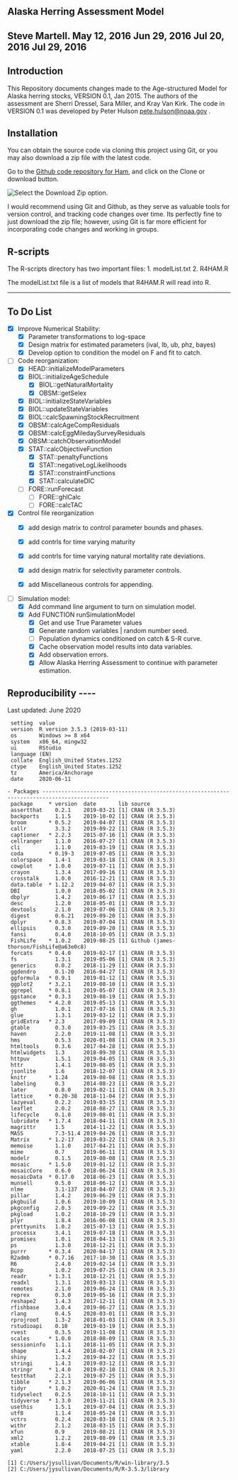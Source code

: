 ## Alaska Herring Assessment Model
Steve Martell.
May 12, 2016
Jun 29, 2016
Jul 20, 2016
Jul 29, 2016
----

## Introduction
This Repository documents changes made to the Age-structured Model for Alaska herring stocks, VERSION 0.1, Jan 2015.  The authors of the assessment are Sherri Dressel, Sara Miller, and Kray Van Kirk.  The code in VERSION 0.1 was developed by Peter Hulson <pete.hulson@noaa.gov> .

## Installation
You can obtain the source code via cloning this project using Git, or you may also download a zip file with the latest code. 


Go to the [Github code repository for Ham](https://github.com/seastateinc/AlaskaHerring), and click on the Clone or download button.

![Select the Download Zip option.](https://github.com/seastateinc/AlaskaHerring/blob/develop/docs/CloneZip.png)

I would recommend using Git and Github, as they serve as valuable tools for version control, and tracking code changes over time.  Its perfectly fine to just download the zip file; however, using Git is far more efficient for incorporating code changes and working in groups.

## R-scripts
The R-scripts directory has two important files:
	1. modelList.txt
	2. R4HAM.R

The modelList.txt file is a list of models that R4HAM.R will read into R.


----

## To Do List

- [x] Improve Numerical Stability:
	- [x] Parameter transformations to log-space
	- [x] Design matrix for estimated parameters (ival, lb, ub, phz, bayes)
	- [x] Develop option to condition the model on F and fit to catch.

- [ ] Code reorganization:
	- [x] HEAD::initializeModelParameters
	- [x] BIOL::initializeAgeSchedule
		- [x] BIOL::getNaturalMortality
		- [x] OBSM::getSelex
	- [x] BIOL::initializeStateVariables
	- [x] BIOL::updateStateVariables
	- [x] BIOL::calcSpawningStockRecruitment
	- [x] OBSM::calcAgeCompResiduals
	- [x] OBSM::calcEggMiledaySurveyResiduals
	- [x] OBSM::catchObservationModel
	- [x] STAT::calcObjectiveFunction
		- [x] STAT::penaltyFunctions
		- [x] STAT::negativeLogLikelihoods
		- [x] STAT::constraintFunctions
		- [x] STAT::calculateDIC
	- [ ] FORE::runForecast
		- [ ] FORE::ghlCalc
		- [ ] FORE::calcTAC

- [x] Control file reorganization
	- [x] add design matrix to control parameter bounds and phases. 
	- [x] add contrls for time varying maturity
	- [x] add contrls for time varying natural mortality rate deviations.
	- [x] add design matrix for selectivity parameter controls.
	- [x] add Miscellaneous controls for appending.


- [ ] Simulation model:
	- [x] Add command line argument to turn on simulation model.
	- [x] Add FUNCTION runSimulationModel
		- [x] Get and use True Parameter values
		- [x] Generate random variables | random number seed.
		- [ ] Population dynamics conditioned on catch & S-R curve.
		- [x] Cache observation model results into data variables.
		- [x] Add observation errors.
		- [x] Allow Alaska Herring Assessment to continue with parameter estimation.

## Reproducibility ----

Last updated: June 2020

```
 setting  value                       
 version  R version 3.5.3 (2019-03-11)
 os       Windows >= 8 x64            
 system   x86_64, mingw32             
 ui       RStudio                     
 language (EN)                        
 collate  English_United States.1252  
 ctype    English_United States.1252  
 tz       America/Anchorage           
 date     2020-06-11                  

- Packages -------------------------------------------------------------------------------------------
 package     * version  date       lib source                                 
 assertthat    0.2.1    2019-03-21 [1] CRAN (R 3.5.3)                         
 backports     1.1.5    2019-10-02 [1] CRAN (R 3.5.3)                         
 broom       * 0.5.2    2019-04-07 [1] CRAN (R 3.5.3)                         
 callr         3.3.2    2019-09-22 [1] CRAN (R 3.5.3)                         
 captioner   * 2.2.3    2015-07-16 [1] CRAN (R 3.5.3)                         
 cellranger    1.1.0    2016-07-27 [1] CRAN (R 3.5.3)                         
 cli           1.1.0    2019-03-19 [1] CRAN (R 3.5.3)                         
 coda        * 0.19-3   2019-07-05 [1] CRAN (R 3.5.3)                         
 colorspace    1.4-1    2019-03-18 [1] CRAN (R 3.5.3)                         
 cowplot     * 1.0.0    2019-07-11 [1] CRAN (R 3.5.3)                         
 crayon        1.3.4    2017-09-16 [1] CRAN (R 3.5.3)                         
 crosstalk     1.0.0    2016-12-21 [1] CRAN (R 3.5.3)                         
 data.table  * 1.12.2   2019-04-07 [1] CRAN (R 3.5.3)                         
 DBI           1.0.0    2018-05-02 [1] CRAN (R 3.5.3)                         
 dbplyr        1.4.2    2019-06-17 [1] CRAN (R 3.5.3)                         
 desc          1.2.0    2018-05-01 [1] CRAN (R 3.5.3)                         
 devtools      2.1.0    2019-07-06 [1] CRAN (R 3.5.3)                         
 digest        0.6.21   2019-09-20 [1] CRAN (R 3.5.3)                         
 dplyr       * 0.8.3    2019-07-04 [1] CRAN (R 3.5.3)                         
 ellipsis      0.3.0    2019-09-20 [1] CRAN (R 3.5.3)                         
 fansi         0.4.0    2018-10-05 [1] CRAN (R 3.5.3)                         
 FishLife    * 1.0.2    2019-08-25 [1] Github (james-thorson/FishLife@a63e0c8)
 forcats     * 0.4.0    2019-02-17 [1] CRAN (R 3.5.3)                         
 fs            1.3.1    2019-05-06 [1] CRAN (R 3.5.3)                         
 generics      0.0.2    2018-11-29 [1] CRAN (R 3.5.3)                         
 ggdendro      0.1-20   2016-04-27 [1] CRAN (R 3.5.3)                         
 ggformula   * 0.9.1    2019-01-12 [1] CRAN (R 3.5.3)                         
 ggplot2     * 3.2.1    2019-08-10 [1] CRAN (R 3.5.3)                         
 ggrepel     * 0.8.1    2019-05-07 [1] CRAN (R 3.5.3)                         
 ggstance    * 0.3.3    2019-08-19 [1] CRAN (R 3.5.3)                         
 ggthemes    * 4.2.0    2019-05-13 [1] CRAN (R 3.5.3)                         
 gh            1.0.1    2017-07-16 [1] CRAN (R 3.5.3)                         
 glue          1.3.1    2019-03-12 [1] CRAN (R 3.5.3)                         
 gridExtra   * 2.3      2017-09-09 [1] CRAN (R 3.5.3)                         
 gtable        0.3.0    2019-03-25 [1] CRAN (R 3.5.3)                         
 haven         2.2.0    2019-11-08 [1] CRAN (R 3.5.3)                         
 hms           0.5.3    2020-01-08 [1] CRAN (R 3.5.3)                         
 htmltools     0.3.6    2017-04-28 [1] CRAN (R 3.5.3)                         
 htmlwidgets   1.3      2018-09-30 [1] CRAN (R 3.5.3)                         
 httpuv        1.5.1    2019-04-05 [1] CRAN (R 3.5.3)                         
 httr          1.4.1    2019-08-05 [1] CRAN (R 3.5.3)                         
 jsonlite      1.6      2018-12-07 [1] CRAN (R 3.5.3)                         
 knitr       * 1.24     2019-08-08 [1] CRAN (R 3.5.3)                         
 labeling      0.3      2014-08-23 [1] CRAN (R 3.5.2)                         
 later         0.8.0    2019-02-11 [1] CRAN (R 3.5.3)                         
 lattice     * 0.20-38  2018-11-04 [2] CRAN (R 3.5.3)                         
 lazyeval      0.2.2    2019-03-15 [1] CRAN (R 3.5.3)                         
 leaflet       2.0.2    2018-08-27 [1] CRAN (R 3.5.3)                         
 lifecycle     0.1.0    2019-08-01 [1] CRAN (R 3.5.3)                         
 lubridate   * 1.7.4    2018-04-11 [1] CRAN (R 3.5.3)                         
 magrittr      1.5      2014-11-22 [1] CRAN (R 3.5.3)                         
 MASS          7.3-51.4 2019-04-26 [1] CRAN (R 3.5.3)                         
 Matrix      * 1.2-17   2019-03-22 [1] CRAN (R 3.5.3)                         
 memoise       1.1.0    2017-04-21 [1] CRAN (R 3.5.3)                         
 mime          0.7      2019-06-11 [1] CRAN (R 3.5.3)                         
 modelr        0.1.5    2019-08-08 [1] CRAN (R 3.5.3)                         
 mosaic      * 1.5.0    2019-01-12 [1] CRAN (R 3.5.3)                         
 mosaicCore    0.6.0    2018-06-24 [1] CRAN (R 3.5.3)                         
 mosaicData  * 0.17.0   2018-06-23 [1] CRAN (R 3.5.3)                         
 munsell       0.5.0    2018-06-12 [1] CRAN (R 3.5.3)                         
 nlme          3.1-137  2018-04-07 [2] CRAN (R 3.5.3)                         
 pillar        1.4.2    2019-06-29 [1] CRAN (R 3.5.3)                         
 pkgbuild      1.0.6    2019-10-09 [1] CRAN (R 3.5.3)                         
 pkgconfig     2.0.3    2019-09-22 [1] CRAN (R 3.5.3)                         
 pkgload       1.0.2    2018-10-29 [1] CRAN (R 3.5.3)                         
 plyr          1.8.4    2016-06-08 [1] CRAN (R 3.5.3)                         
 prettyunits   1.0.2    2015-07-13 [1] CRAN (R 3.5.3)                         
 processx      3.4.1    2019-07-18 [1] CRAN (R 3.5.3)                         
 promises      1.0.1    2018-04-13 [1] CRAN (R 3.5.3)                         
 ps            1.3.0    2018-12-21 [1] CRAN (R 3.5.3)                         
 purrr       * 0.3.4    2020-04-17 [1] CRAN (R 3.5.3)                         
 R2admb      * 0.7.16   2017-10-30 [1] CRAN (R 3.5.3)                         
 R6            2.4.0    2019-02-14 [1] CRAN (R 3.5.3)                         
 Rcpp          1.0.2    2019-07-25 [1] CRAN (R 3.5.3)                         
 readr       * 1.3.1    2018-12-21 [1] CRAN (R 3.5.3)                         
 readxl        1.3.1    2019-03-13 [1] CRAN (R 3.5.3)                         
 remotes       2.1.0    2019-06-24 [1] CRAN (R 3.5.3)                         
 reprex        0.3.0    2019-05-16 [1] CRAN (R 3.5.3)                         
 reshape2      1.4.3    2017-12-11 [1] CRAN (R 3.5.3)                         
 rfishbase     3.0.4    2019-06-27 [1] CRAN (R 3.5.3)                         
 rlang         0.4.5    2020-03-01 [1] CRAN (R 3.5.3)                         
 rprojroot     1.3-2    2018-01-03 [1] CRAN (R 3.5.3)                         
 rstudioapi    0.10     2019-03-19 [1] CRAN (R 3.5.3)                         
 rvest         0.3.5    2019-11-08 [1] CRAN (R 3.5.3)                         
 scales      * 1.0.0    2018-08-09 [1] CRAN (R 3.5.3)                         
 sessioninfo   1.1.1    2018-11-05 [1] CRAN (R 3.5.3)                         
 shape         1.4.4    2018-02-07 [1] CRAN (R 3.5.2)                         
 shiny         1.3.2    2019-04-22 [1] CRAN (R 3.5.3)                         
 stringi       1.4.3    2019-03-12 [1] CRAN (R 3.5.3)                         
 stringr     * 1.4.0    2019-02-10 [1] CRAN (R 3.5.3)                         
 testthat      2.2.1    2019-07-25 [1] CRAN (R 3.5.3)                         
 tibble      * 2.1.3    2019-06-06 [1] CRAN (R 3.5.3)                         
 tidyr       * 1.0.2    2020-01-24 [1] CRAN (R 3.5.3)                         
 tidyselect    0.2.5    2018-10-11 [1] CRAN (R 3.5.3)                         
 tidyverse   * 1.3.0    2019-11-21 [1] CRAN (R 3.5.3)                         
 usethis       1.5.1    2019-07-04 [1] CRAN (R 3.5.3)                         
 utf8          1.1.4    2018-05-24 [1] CRAN (R 3.5.3)                         
 vctrs         0.2.4    2020-03-10 [1] CRAN (R 3.5.3)                         
 withr         2.1.2    2018-03-15 [1] CRAN (R 3.5.3)                         
 xfun          0.9      2019-08-21 [1] CRAN (R 3.5.3)                         
 xml2          1.2.2    2019-08-09 [1] CRAN (R 3.5.3)                         
 xtable        1.8-4    2019-04-21 [1] CRAN (R 3.5.3)                         
 yaml          2.2.0    2018-07-25 [1] CRAN (R 3.5.3)                         

[1] C:/Users/jysullivan/Documents/R/win-library/3.5
[2] C:/Users/jysullivan/Documents/R/R-3.5.3/library
```

